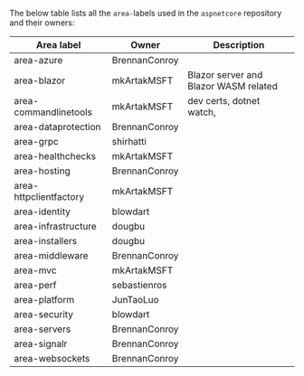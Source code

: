 The below table lists all the `area-`labels used in the `aspnetcore` repository and their owners:

| Area label | Owner | Description|
|--- | ---| --- |
| area-azure | BrennanConroy | |
| area-blazor | mkArtakMSFT | Blazor server and Blazor WASM related |
| area-commandlinetools |  mkArtakMSFT | dev certs, dotnet watch,  |
| area-dataprotection | BrennanConroy | |
| area-grpc | shirhatti | |
| area-healthchecks | mkArtakMSFT | |
| area-hosting | BrennanConroy | |
| area-httpclientfactory | mkArtakMSFT | |
| area-identity | blowdart | |
| area-infrastructure | dougbu | |
| area-installers | dougbu | |
| area-middleware | BrennanConroy | |
| area-mvc | mkArtakMSFT | |
| area-perf | sebastienros | |
| area-platform | JunTaoLuo | |
| area-security | blowdart | |
| area-servers | BrennanConroy | |
| area-signalr | BrennanConroy | |
| area-websockets | BrennanConroy | |
